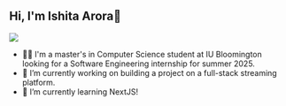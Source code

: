## Hi, I'm Ishita Arora👋
![](https://komarev.com/ghpvc/?username=ishita-arora28&style=for-the-badge)
- 👩‍🎓 I'm a master's in Computer Science student at IU Bloomington looking for a Software Engineering internship for summer 2025.
- 🔭 I’m currently working on building a project on a full-stack streaming platform.
- 🌱 I’m currently learning NextJS!

<!--
**ishita-arora28/ishita-arora28** is a ✨ _special_ ✨ repository because its `README.md` (this file) appears on your GitHub profile.

Here are some ideas to get you started:

- 🔭 I’m currently working on ...
- 🌱 I’m currently learning ...
- 👯 I’m looking to collaborate on ...
- 🤔 I’m looking for help with ...
- 💬 Ask me about ...
- 📫 How to reach me: ...
- 😄 Pronouns: ...
- ⚡ Fun fact: ...
-->
